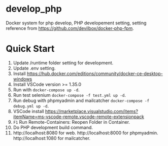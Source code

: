 # develop_php
Docker system for php develop, PHP developement setting,
setting reference from https://github.com/devilbox/docker-php-fpm.

# Quick Start
1. Update /runtime folder setting for development.
1. Update .env setting.
1. Install https://hub.docker.com/editions/community/docker-ce-desktop-windows
1. Install VSCode version >= 1.35.0
1. Run with ```docker-compose up -d```.
1. Run test selenium ```docker-compose -f test.yml up -d```.
1. Run debug with phpmyadmin and mailcatcher ```docker-compose -f debug.yml up -d```.
1. VSCode install https://marketplace.visualstudio.com/items?itemName=ms-vscode-remote.vscode-remote-extensionpack
1. ```F1``` Run Remote-Containers: Reopen Folder in Container.
1. Do PHP development build command.
1. http://localhost:8080 for web. http://localhost:8000 for phpmyadmin. http://localhost:1080 for mailcatcher.

